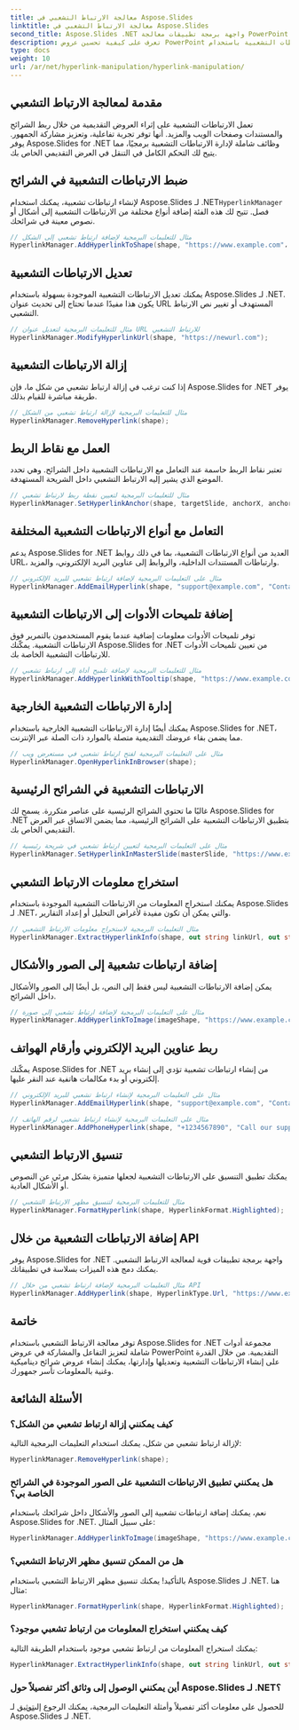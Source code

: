 ```yaml
---
title: معالجة الارتباط التشعبي في Aspose.Slides
linktitle: معالجة الارتباط التشعبي في Aspose.Slides
second_title: Aspose.Slides .NET واجهة برمجة تطبيقات معالجة PowerPoint
description: تعرف على كيفية تحسين عروض PowerPoint التقديمية باستخدام الارتباطات التشعبية باستخدام Aspose.Slides لـ .NET. قم بإنشاء المحتوى التفاعلي وتعديله وإدارته بسلاسة.
type: docs
weight: 10
url: /ar/net/hyperlink-manipulation/hyperlink-manipulation/
---
```


## مقدمة لمعالجة الارتباط التشعبي

تعمل الارتباطات التشعبية على إثراء العروض التقديمية من خلال ربط الشرائح والمستندات وصفحات الويب والمزيد. أنها توفر تجربة تفاعلية، وتعزيز مشاركة الجمهور. يوفر Aspose.Slides for .NET وظائف شاملة لإدارة الارتباطات التشعبية برمجيًا، مما يتيح لك التحكم الكامل في التنقل في العرض التقديمي الخاص بك.

## ضبط الارتباطات التشعبية في الشرائح

 لإنشاء ارتباطات تشعبية، يمكنك استخدام Aspose.Slides لـ .NET`HyperlinkManager` فصل. تتيح لك هذه الفئة إضافة أنواع مختلفة من الارتباطات التشعبية إلى أشكال أو نصوص معينة في شرائحك.

```csharp
// مثال للتعليمات البرمجية لإضافة ارتباط تشعبي إلى الشكل
HyperlinkManager.AddHyperlinkToShape(shape, "https://www.example.com"، "قم بزيارة موقعنا الإلكتروني")؛
```

## تعديل الارتباطات التشعبية

يمكنك تعديل الارتباطات التشعبية الموجودة بسهولة باستخدام Aspose.Slides لـ .NET. يكون هذا مفيدًا عندما تحتاج إلى تحديث عنوان URL المستهدف أو تغيير نص الارتباط التشعبي.

```csharp
// مثال للتعليمات البرمجية لتعديل عنوان URL للارتباط التشعبي
HyperlinkManager.ModifyHyperlinkUrl(shape, "https://newurl.com");
```

## إزالة الارتباطات التشعبية

إذا كنت ترغب في إزالة ارتباط تشعبي من شكل ما، فإن Aspose.Slides for .NET يوفر طريقة مباشرة للقيام بذلك.

```csharp
// مثال للتعليمات البرمجية لإزالة ارتباط تشعبي من الشكل
HyperlinkManager.RemoveHyperlink(shape);
```

## العمل مع نقاط الربط

تعتبر نقاط الربط حاسمة عند التعامل مع الارتباطات التشعبية داخل الشرائح. وهي تحدد الموضع الذي يشير إليه الارتباط التشعبي داخل الشريحة المستهدفة.

```csharp
// مثال للتعليمات البرمجية لتعيين نقطة ربط لارتباط تشعبي
HyperlinkManager.SetHyperlinkAnchor(shape, targetSlide, anchorX, anchorY);
```

## التعامل مع أنواع الارتباطات التشعبية المختلفة

يدعم Aspose.Slides for .NET العديد من أنواع الارتباطات التشعبية، بما في ذلك روابط URL، وارتباطات المستندات الداخلية، والروابط إلى عناوين البريد الإلكتروني، والمزيد.

```csharp
// مثال على التعليمات البرمجية لإضافة ارتباط تشعبي للبريد الإلكتروني
HyperlinkManager.AddEmailHyperlink(shape, "support@example.com", "Contact Support");
```

## إضافة تلميحات الأدوات إلى الارتباطات التشعبية

توفر تلميحات الأدوات معلومات إضافية عندما يقوم المستخدمون بالتمرير فوق الارتباطات التشعبية. يمكّنك Aspose.Slides for .NET من تعيين تلميحات الأدوات للارتباطات التشعبية الخاصة بك.

```csharp
// مثال للتعليمات البرمجية لإضافة تلميح أداة إلى ارتباط تشعبي
HyperlinkManager.AddHyperlinkWithTooltip(shape, "https://www.example.com"، "قم بزيارة موقعنا الإلكتروني"، "انقر للاستكشاف")؛
```

## إدارة الارتباطات التشعبية الخارجية

يمكنك أيضًا إدارة الارتباطات التشعبية الخارجية باستخدام Aspose.Slides for .NET، مما يضمن بقاء عروضك التقديمية متصلة بالموارد ذات الصلة عبر الإنترنت.

```csharp
// مثال على التعليمات البرمجية لفتح ارتباط تشعبي في مستعرض ويب
HyperlinkManager.OpenHyperlinkInBrowser(shape);
```

## الارتباطات التشعبية في الشرائح الرئيسية

غالبًا ما تحتوي الشرائح الرئيسية على عناصر متكررة. يسمح لك Aspose.Slides for .NET بتطبيق الارتباطات التشعبية على الشرائح الرئيسية، مما يضمن الاتساق عبر العرض التقديمي الخاص بك.

```csharp
// مثال على التعليمات البرمجية لتعيين ارتباط تشعبي في شريحة رئيسية
HyperlinkManager.SetHyperlinkInMasterSlide(masterSlide, "https://www.example.com"، "قم بزيارة موقعنا الإلكتروني")؛
```

## استخراج معلومات الارتباط التشعبي

يمكنك استخراج المعلومات من الارتباطات التشعبية الموجودة باستخدام Aspose.Slides لـ .NET، والتي يمكن أن تكون مفيدة لأغراض التحليل أو إعداد التقارير.

```csharp
// مثال التعليمات البرمجية لاستخراج معلومات الارتباط التشعبي
HyperlinkManager.ExtractHyperlinkInfo(shape, out string linkUrl, out string linkText);
```

## إضافة ارتباطات تشعبية إلى الصور والأشكال

يمكن إضافة الارتباطات التشعبية ليس فقط إلى النص، بل أيضًا إلى الصور والأشكال داخل الشرائح.

```csharp
// مثال على التعليمات البرمجية لإضافة ارتباط تشعبي إلى صورة
HyperlinkManager.AddHyperlinkToImage(imageShape, "https://www.example.com"، "انقر فوق الصورة لمعرفة المزيد")؛
```

## ربط عناوين البريد الإلكتروني وأرقام الهواتف

يمكّنك Aspose.Slides for .NET من إنشاء ارتباطات تشعبية تؤدي إلى إنشاء بريد إلكتروني أو بدء مكالمات هاتفية عند النقر عليها.

```csharp
// مثال على التعليمات البرمجية لإنشاء ارتباط تشعبي للبريد الإلكتروني
HyperlinkManager.AddEmailHyperlink(shape, "support@example.com", "Contact Support");

// مثال على التعليمات البرمجية لإنشاء ارتباط تشعبي لرقم الهاتف
HyperlinkManager.AddPhoneHyperlink(shape, "+1234567890", "Call our support");
```

## تنسيق الارتباط التشعبي

يمكنك تطبيق التنسيق على الارتباطات التشعبية لجعلها متميزة بشكل مرئي عن النصوص أو الأشكال العادية.

```csharp
// مثال للتعليمات البرمجية لتنسيق مظهر الارتباط التشعبي
HyperlinkManager.FormatHyperlink(shape, HyperlinkFormat.Highlighted);
```

## إضافة الارتباطات التشعبية من خلال API

يوفر Aspose.Slides for .NET واجهة برمجة تطبيقات قوية لمعالجة الارتباط التشعبي. يمكنك دمج هذه الميزات بسلاسة في تطبيقاتك.

```csharp
// مثال التعليمات البرمجية لإضافة ارتباط تشعبي من خلال API
HyperlinkManager.AddHyperlink(shape, HyperlinkType.Url, "https://www.example.com");
```

## خاتمة

توفر معالجة الارتباط التشعبي باستخدام Aspose.Slides for .NET مجموعة أدوات شاملة لتعزيز التفاعل والمشاركة في عروض PowerPoint التقديمية. من خلال القدرة على إنشاء الارتباطات التشعبية وتعديلها وإدارتها، يمكنك إنشاء عروض شرائح ديناميكية وغنية بالمعلومات تأسر جمهورك.

## الأسئلة الشائعة

### كيف يمكنني إزالة ارتباط تشعبي من الشكل؟

لإزالة ارتباط تشعبي من شكل، يمكنك استخدام التعليمات البرمجية التالية:

```csharp
HyperlinkManager.RemoveHyperlink(shape);
```

### هل يمكنني تطبيق الارتباطات التشعبية على الصور الموجودة في الشرائح الخاصة بي؟

نعم، يمكنك إضافة ارتباطات تشعبية إلى الصور والأشكال داخل شرائحك باستخدام Aspose.Slides for .NET. على سبيل المثال:

```csharp
HyperlinkManager.AddHyperlinkToImage(imageShape, "https://www.example.com"، "انقر فوق الصورة لمعرفة المزيد")؛
```

### هل من الممكن تنسيق مظهر الارتباط التشعبي؟

بالتأكيد! يمكنك تنسيق مظهر الارتباط التشعبي باستخدام Aspose.Slides لـ .NET. هنا مثال:

```csharp
HyperlinkManager.FormatHyperlink(shape, HyperlinkFormat.Highlighted);
```

### كيف يمكنني استخراج المعلومات من ارتباط تشعبي موجود؟

يمكنك استخراج المعلومات من ارتباط تشعبي موجود باستخدام الطريقة التالية:

```csharp
HyperlinkManager.ExtractHyperlinkInfo(shape, out string linkUrl, out string linkText);
```

### أين يمكنني الوصول إلى وثائق أكثر تفصيلاً حول Aspose.Slides لـ .NET؟

للحصول على معلومات أكثر تفصيلاً وأمثلة التعليمات البرمجية، يمكنك الرجوع إلى[توثيق](https://reference.aspose.com/slides/net/) لـ Aspose.Slides لـ .NET.